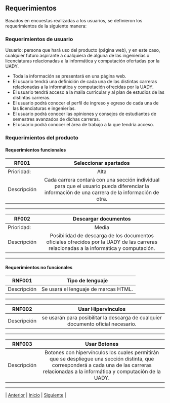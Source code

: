 ## Requerimientos

Basados en encuestas realizadas a los usuarios, se definieron los requerimientos de la siguiente manera:

### Requerimientos de usuario

  Usuario: persona que hará uso del producto (página web), y en este caso, cualquier futuro aspirante a cualquiera de alguna de las ingenierías o licenciaturas relacionadas a la informática y computación ofertadas por la UADY. 

  - Toda la información se presentará en una página web. 
  - El usuario tendrá una definición de cada una de las distintas carreras relacionadas a la informática y computación ofrecidas por la UADY.
  - El usuario tendrá acceso a la malla curricular y al plan de estudios de las distintas carreras.
  - El usuario podrá conocer el perfil de ingreso y egreso de cada una de las licenciaturas e ingenierías. 
  - El usuario podrá conocer las opiniones y consejos de estudiantes de semestres avanzados de dichas carreras.
  - El usuario podrá conocer el área de trabajo a la que tendría acceso.

### Requerimientos del producto

#### Requerimientos funcionales

| RF001   |     Seleccionar apartados    |  
|----------|:-------------:|
| Prioridad:| Alta |
| Descripción |Cada carrera contará con una sección individual para que el usuario pueda diferenciar la información de una carrera de la información de otra. |

***

| RF002   |     Descargar documentos    |  
|----------|:-------------:|
| Prioridad:| Media |
| Descripción |Posibilidad de descarga de los documentos oficiales ofrecidos por la UADY de las carreras relacionadas a la informática y computación. |

***

#### Requerimientos no funcionales

| RNF001   |     Tipo de lenguaje    |  
|----------|:-------------:|
| Descripción |Se usará el lenguaje de marcas HTML. |

***

| RNF002   |   Usar Hipervínculos  |  
|----------|:-------------:|
| Descripción |se usarán para posibilitar la descarga de cualquier documento oficial necesario. |

***

| RNF003   |   Usar Botones  |  
|----------|:-------------:|
| Descripción | Botones con hipervínculos los cuales permitirán que se despliegue una sección distinta, que corresponderá a cada una de las carreras relacionadas a la informática y computación de la UADY. |

***

| [Anterior](https://github.com/Geovanna-med/Enterate/blob/main/Documentos/Usuarios%20y%20clientes.md "Anterior") 
| [Inicio](https://github.com/Geovanna-med/Enterate "Inicio") 
| [Siguiente](https://github.com/Geovanna-med/Enterate/blob/main/Documentos/Casos%20de%20uso.md "Siguiente") |
